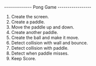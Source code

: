 -------------- Pong Game -----------------

1. Create the screen.
2. Create a paddle.
3. Move the paddle up and down.
3. Create another paddle.
4. Create the ball and make it move.
5. Detect collision with wall and bounce.
6. Detect collision with paddle.
7. Detect when paddle misses.
8. Keep Score.